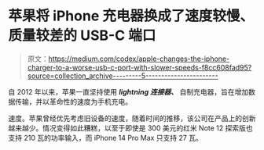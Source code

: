 # 苹果将 iPhone 充电器换成了速度较慢、质量较差的 USB-C 端口

> 原文：<https://medium.com/codex/apple-changes-the-iphone-charger-to-a-worse-usb-c-port-with-slower-speeds-f8cc608fad95?source=collection_archive---------5----------------------->

自 2012 年以来，苹果一直坚持使用 ***lightning 连接器、*** 自制充电器，旨在增加数据传输，并以革命性的速度为手机充电。

速度。苹果曾经优先考虑旧设备的速度，随着时间的推移，该公司在产品上的创新越来越少。情况变得如此糟糕，以至于即使是 300 美元的红米 Note 12 探索版也支持 210 瓦的功率输入，而 iPhone 14 Pro Max 只支持 27 瓦。